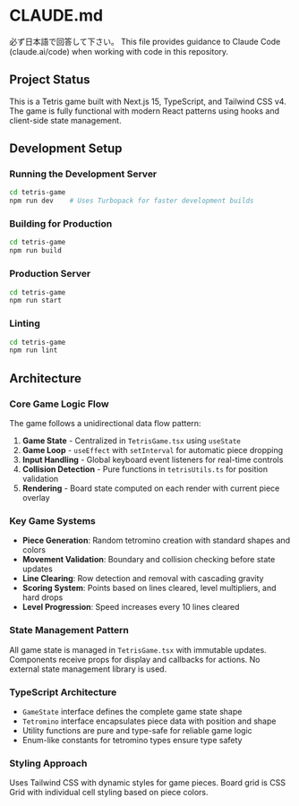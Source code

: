# CLAUDE.md

必ず日本語で回答して下さい。
This file provides guidance to Claude Code (claude.ai/code) when working with code in this repository.

## Project Status

This is a Tetris game built with Next.js 15, TypeScript, and Tailwind CSS v4. The game is fully functional with modern React patterns using hooks and client-side state management.

## Development Setup

### Running the Development Server
```bash
cd tetris-game
npm run dev    # Uses Turbopack for faster development builds
```

### Building for Production
```bash
cd tetris-game
npm run build
```

### Production Server
```bash
cd tetris-game
npm run start
```

### Linting
```bash
cd tetris-game
npm run lint
```

## Architecture

### Core Game Logic Flow
The game follows a unidirectional data flow pattern:
1. **Game State** - Centralized in `TetrisGame.tsx` using `useState`
2. **Game Loop** - `useEffect` with `setInterval` for automatic piece dropping
3. **Input Handling** - Global keyboard event listeners for real-time controls
4. **Collision Detection** - Pure functions in `tetrisUtils.ts` for position validation
5. **Rendering** - Board state computed on each render with current piece overlay

### Key Game Systems
- **Piece Generation**: Random tetromino creation with standard shapes and colors
- **Movement Validation**: Boundary and collision checking before state updates
- **Line Clearing**: Row detection and removal with cascading gravity
- **Scoring System**: Points based on lines cleared, level multipliers, and hard drops
- **Level Progression**: Speed increases every 10 lines cleared

### State Management Pattern
All game state is managed in `TetrisGame.tsx` with immutable updates. Components receive props for display and callbacks for actions. No external state management library is used.

### TypeScript Architecture
- `GameState` interface defines the complete game state shape
- `Tetromino` interface encapsulates piece data with position and shape
- Utility functions are pure and type-safe for reliable game logic
- Enum-like constants for tetromino types ensure type safety

### Styling Approach
Uses Tailwind CSS with dynamic styles for game pieces. Board grid is CSS Grid with individual cell styling based on piece colors.

